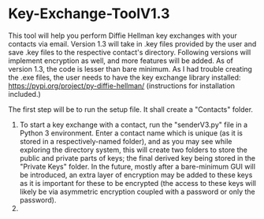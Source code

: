 # Key-Exchange-ToolV1.3
This tool will help you perform Diffie Hellman key exchanges with your contacts via email. Version 1.3 will take in .key files provided by the user and save .key files to the respective contact's directory. Following versions will implement encryption as well, and more features will be added. As of version 1.3, the code is lesser than bare minimum.
As I had trouble creating the .exe files, the user needs to have the key exchange library installed: https://pypi.org/project/py-diffie-hellman/ (instructions for installation included.) 

The first step will be to run the setup file. It shall create a "Contacts" folder. 

1. To start a key exchange with a contact, run the "senderV3.py" file in a Python 3 environment. Enter a contact name which is unique (as it is stored in a respectively-named folder), and as you may see while exploring the directory system, this will create two folders to store the public and private parts of keys; the final derived key being stored in the "Private Keys" folder. In the future, mostly after a bare-minimum GUI will be introduced, an extra layer of encryption may be added to these keys as it is important for these to be encrypted (the access to these keys will likely be via asymmetric encryption coupled with a password or only the password).
2.  
